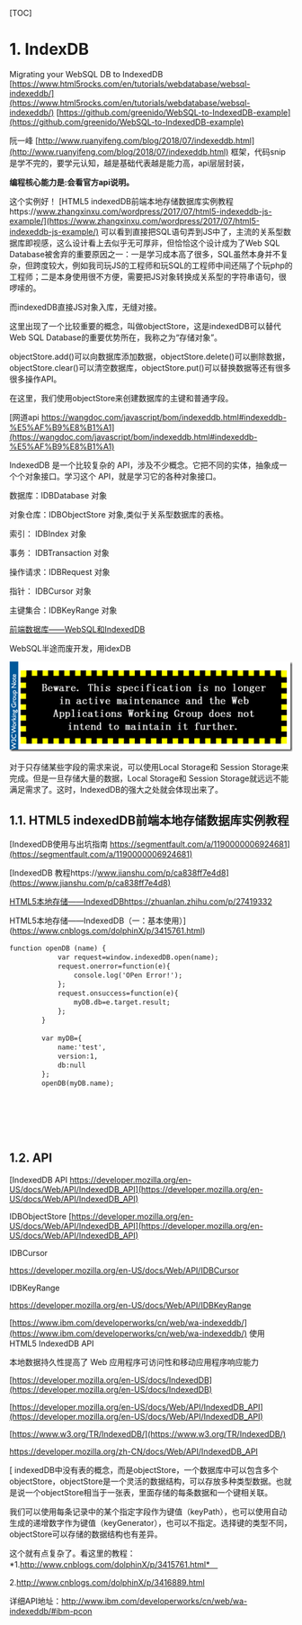 [TOC]



# 1. IndexDB
Migrating your WebSQL DB to IndexedDB
[https://www.html5rocks.com/en/tutorials/webdatabase/websql-indexeddb/](https://www.html5rocks.com/en/tutorials/webdatabase/websql-indexeddb/)
[https://github.com/greenido/WebSQL-to-IndexedDB-example](https://github.com/greenido/WebSQL-to-IndexedDB-example)

阮一峰
[http://www.ruanyifeng.com/blog/2018/07/indexeddb.html](http://www.ruanyifeng.com/blog/2018/07/indexeddb.html)
框架，代码snip是学不完的，要学元认知，越是基础代表越是能力高，api层层封装，

**编程核心能力是:会看官方api说明。**


这个实例好！
[HTML5 indexedDB前端本地存储数据库实例教程https://www.zhangxinxu.com/wordpress/2017/07/html5-indexeddb-js-example/](https://www.zhangxinxu.com/wordpress/2017/07/html5-indexeddb-js-example/)
可以看到直接把SQL语句弄到JS中了，主流的关系型数据库即视感，这么设计看上去似乎无可厚非，但恰恰这个设计成为了Web SQL Database被舍弃的重要原因之一：一是学习成本高了很多，SQL虽然本身并不复杂，但跨度较大，例如我司玩JS的工程师和玩SQL的工程师中间还隔了个玩php的工程师；二是本身使用很不方便，需要把JS对象转换成关系型的字符串语句，很啰嗦的。


而indexedDB直接JS对象入库，无缝对接。

这里出现了一个比较重要的概念，叫做objectStore，这是indexedDB可以替代Web SQL Database的重要优势所在，我称之为“存储对象”。

objectStore.add()可以向数据库添加数据，objectStore.delete()可以删除数据，objectStore.clear()可以清空数据库，objectStore.put()可以替换数据等还有很多很多操作API。

在这里，我们使用objectStore来创建数据库的主键和普通字段。


[网道api https://wangdoc.com/javascript/bom/indexeddb.html#indexeddb-%E5%AF%B9%E8%B1%A1](https://wangdoc.com/javascript/bom/indexeddb.html#indexeddb-%E5%AF%B9%E8%B1%A1)



IndexedDB 是一个比较复杂的 API，涉及不少概念。它把不同的实体，抽象成一个个对象接口。学习这个 API，就是学习它的各种对象接口。

数据库：IDBDatabase 对象

对象仓库：IDBObjectStore 对象,类似于关系型数据库的表格。

索引： IDBIndex 对象

事务： IDBTransaction 对象

操作请求：IDBRequest 对象

指针： IDBCursor 对象

主键集合：IDBKeyRange 对象








 [前端数据库——WebSQL和IndexedDB](https://www.cnblogs.com/ljwsyt/p/9760266.html)


WebSQL半途而废开发，用idexDB

![](_v_images/1582442552_29525.png)


对于只存储某些字段的需求来说，可以使用Local Storage和 Session Storage来完成。但是一旦存储大量的数据，Local Storage和 Session Storage就远远不能满足需求了。这时，IndexedDB的强大之处就会体现出来了。

## 1.1. HTML5 indexedDB前端本地存储数据库实例教程



[IndexedDB使用与出坑指南 https://segmentfault.com/a/1190000006924681](https://segmentfault.com/a/1190000006924681)


[IndexedDB 教程https://www.jianshu.com/p/ca838ff7e4d8](https://www.jianshu.com/p/ca838ff7e4d8)



[HTML5本地存储——IndexedDBhttps://zhuanlan.zhihu.com/p/27419332](https://zhuanlan.zhihu.com/p/27419332)


HTML5本地存储——IndexedDB（一：基本使用）](https://www.cnblogs.com/dolphinX/p/3415761.html)

```
function openDB (name) {
            var request=window.indexedDB.open(name);
            request.onerror=function(e){
                console.log('OPen Error!');
            };
            request.onsuccess=function(e){
                myDB.db=e.target.result;
            };
        }

        var myDB={
            name:'test',
            version:1,
            db:null
        };
        openDB(myDB.name);
```

```

```


```

```



```

```


```

```


```

```


```

```








## 1.2. API


[IndexedDB API   https://developer.mozilla.org/en-US/docs/Web/API/IndexedDB_API](https://developer.mozilla.org/en-US/docs/Web/API/IndexedDB_API)

IDBObjectStore
[https://developer.mozilla.org/en-US/docs/Web/API/IndexedDB_API](https://developer.mozilla.org/en-US/docs/Web/API/IndexedDB_API)




IDBCursor

https://developer.mozilla.org/en-US/docs/Web/API/IDBCursor



IDBKeyRange

https://developer.mozilla.org/en-US/docs/Web/API/IDBKeyRange















[https://www.ibm.com/developerworks/cn/web/wa-indexeddb/](https://www.ibm.com/developerworks/cn/web/wa-indexeddb/)
 使用 HTML5 IndexedDB API

本地数据持久性提高了 Web 应用程序可访问性和移动应用程序响应能力

[https://developer.mozilla.org/en-US/docs/IndexedDB](https://developer.mozilla.org/en-US/docs/IndexedDB)

[https://developer.mozilla.org/en-US/docs/Web/API/IndexedDB_API](https://developer.mozilla.org/en-US/docs/Web/API/IndexedDB_API)

[https://www.w3.org/TR/IndexedDB/](https://www.w3.org/TR/IndexedDB/)




https://developer.mozilla.org/zh-CN/docs/Web/API/IndexedDB_API


[
indexedDB中没有表的概念，而是objectStore，一个数据库中可以包含多个objectStore，objectStore是一个灵活的数据结构，可以存放多种类型数据。也就是说一个objectStore相当于一张表，里面存储的每条数据和一个键相关联。

我们可以使用每条记录中的某个指定字段作为键值（keyPath），也可以使用自动生成的递增数字作为键值（keyGenerator），也可以不指定。选择键的类型不同，objectStore可以存储的数据结构也有差异。　

这个就有点复杂了。看这里的教程：  
*1.http://www.cnblogs.com/dolphinX/p/3415761.html*　

2.http://www.cnblogs.com/dolphinX/p/3416889.html

详细API地址：http://www.ibm.com/developerworks/cn/web/wa-indexeddb/#ibm-pcon












